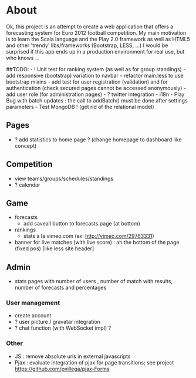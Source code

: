 
# About

Ok, this project is an attempt to create a web application that offers a forecasting system for Euro 2012 football competition.
My main motivation is to learn the Scala language and the Play 2.0 framework as well as HTML5 and other 'trendy' libs/frameworks (Bootstrap, LESS, ...)
I would be surprised if this app ends up in a production environment for real use, but who knows ...

##TODO:
	- ! Unit test for ranking system (as well as for group standings)
	- add responsive (bootstrap) variation to navbar
	- refactor main.less to use bootstrap mixins
	- add test for user registration (validation) and for authentication (check secured pages cannot be accessed anonymously)
	- add user role (for administration pages)
	- ? twitter integration
	- i18n
	- Play Bug with batch updates : the call to addBatch() must be done after settings parameters
	- Test MongoDB ! (get rid of the relational model)

## Pages

- ? add statistics to home page ? (change homepage to dashboard like concept)
	
## Competition

- view teams/groups/schedules/standings
- ? calendar

## Game

- forecasts
	- add saveall button to forecasts page (at bottom)
- rankings
	- stats à la vimeo.com (ex: http://vimeo.com/29763331)
- banner for live matches (with live score) : ah the bottom of the page (fixed pos) [like less site header]

## Admin
- stats pages with number of users , number of match with results, number of forecasts and percentages

### User management
- create account
- ? user picture / gravatar integration
- ? chat function (with WebSocket impl) ?
	
### Other
- JS : remove absolute urls in external javascripts
- Pjax : evaluate integration of pjax for page transitions; see project https://github.com/pvillega/pjax-Forms
